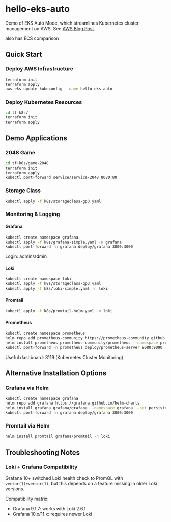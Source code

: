# hello-eks-auto

Demo of EKS Auto Mode, which streamlines Kubernetes cluster management on AWS. See [AWS Blog Post](https://aws.amazon.com/blogs/aws/streamline-kubernetes-cluster-management-with-new-amazon-eks-auto-mode/).

also has ECS comparison

## Quick Start

### Deploy AWS Infrastructure
```bash
terraform init
terraform apply
aws eks update-kubeconfig --name hello-eks-auto
```

### Deploy Kubernetes Resources
```bash
cd tf-k8s/
terraform init
terraform apply
```

## Demo Applications

### 2048 Game
```bash
cd tf-k8s/game-2048
terraform init
terraform apply
kubectl port-forward service/service-2048 8080:80
```

### Storage Class
```bash
kubectl apply -f k8s/storageclass-gp3.yaml
```

### Monitoring & Logging

#### Grafana
```bash
kubectl create namespace grafana
kubectl apply -f k8s/grafana-simple.yaml -n grafana
kubectl port-forward -n grafana deploy/grafana 3000:3000
```
Login: admin/admin

#### Loki
```bash
kubectl create namespace loki
kubectl apply -f k8s/storageclass-gp3.yaml
kubectl apply -f k8s/loki-simple.yaml -n loki
```

#### Promtail
```bash
kubectl apply -f k8s/promtail-helm.yaml -n loki
```

#### Prometheus
```bash
kubectl create namespace prometheus
helm repo add prometheus-community https://prometheus-community.github.io/helm-charts
helm install prometheus prometheus-community/prometheus --namespace prometheus
kubectl port-forward -n prometheus deploy/prometheus-server 8080:9090
```
Useful dashboard: 3119 (Kubernetes Cluster Monitoring)

## Alternative Installation Options

### Grafana via Helm
```bash
kubectl create namespace grafana
helm repo add grafana https://grafana.github.io/helm-charts
helm install grafana grafana/grafana --namespace grafana --set persistence.enabled=true
kubectl port-forward -n grafana deploy/grafana 3000:3000
```

### Promtail via Helm
```bash
helm install promtail grafana/promtail -n loki
```

## Troubleshooting Notes

### Loki + Grafana Compatibility
Grafana 10+ switched Loki health check to PromQL with `vector(1)+vector(1)`, but this depends on a feature missing in older Loki versions.

Compatibility matrix:
- Grafana 9.1.7: works with Loki 2.6.1
- Grafana 10.x/11.x: requires newer Loki
